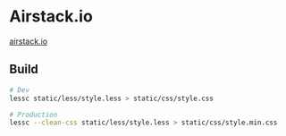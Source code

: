 # Airstack.io

[airstack.io](http://www.airstack.io)

## Build

```bash
# Dev
lessc static/less/style.less > static/css/style.css

# Production
lessc --clean-css static/less/style.less > static/css/style.min.css
```

